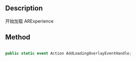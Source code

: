 ## Description

开始加载 ARExperience

## Method

```cs

public static event Action AddLoadingOverlayEventHandle;
```